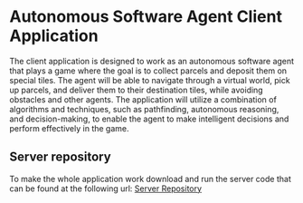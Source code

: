 # Autonomous Software Agent Client Application

The client application is designed to work as an autonomous software agent that plays a game where the goal is to
collect parcels and deposit them on special tiles. The agent will be able to navigate through a virtual world, pick
up parcels, and deliver them to their destination tiles, while avoiding obstacles and other agents. The application
will utilize a combination of algorithms and techniques, such as pathfinding, autonomous reasoning, and
decision-making, to enable the agent to make intelligent decisions and perform effectively in the game.

## Server repository

To make the whole application work download and run the server code that can be found at the following url: [Server Repository](https://github.com/unitn-ASA/Deliveroo.js)


